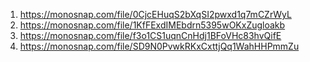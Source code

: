1. https://monosnap.com/file/0CjcEHuqS2bXqSI2pwxd1q7mCZrWyL
2. https://monosnap.com/file/1KfFExdIMEbdrn5395wOKxZugloakb
3. https://monosnap.com/file/f3o1CS1uqnCnHdj1BFoVHc83hvQifE
4. https://monosnap.com/file/SD9N0PvwkRKxCxttjQq1WahHHPmmZu
